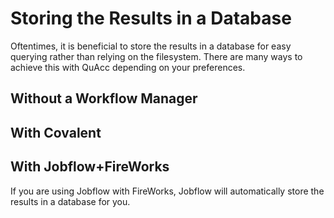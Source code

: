 # Storing the Results in a Database

Oftentimes, it is beneficial to store the results in a database for easy querying rather than relying on the filesystem. There are many ways to achieve this with QuAcc depending on your preferences.

## Without a Workflow Manager

## With Covalent

## With Jobflow+FireWorks

If you are using Jobflow with FireWorks, Jobflow will automatically store the results in a database for you.
